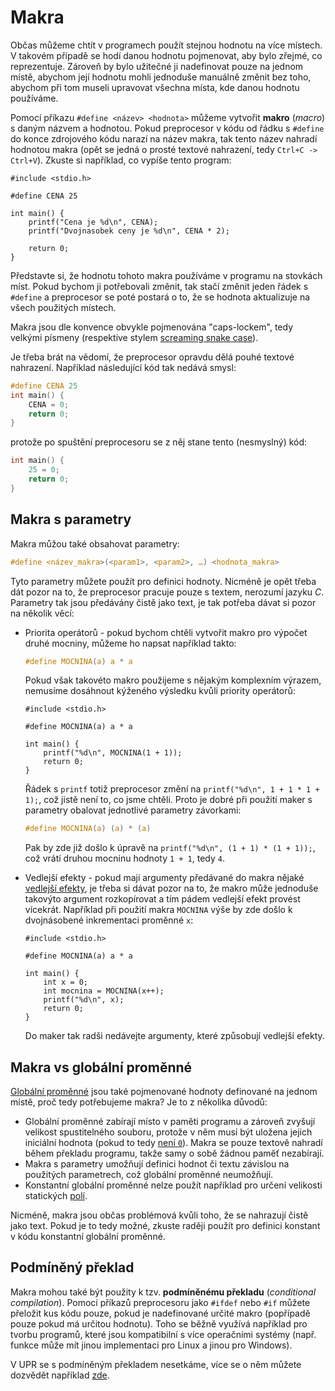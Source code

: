 # Makra
Občas můžeme chtít v programech použít stejnou hodnotu na více místech. V takovém případě se hodí
danou hodnotu pojmenovat, aby bylo zřejmé, co reprezentuje. Zároveň by bylo užitečné ji nadefinovat
pouze na jednom místě, abychom její hodnotu mohli jednoduše manuálně změnit bez toho, abychom při tom
museli upravovat všechna místa, kde danou hodnotu používáme.

Pomocí příkazu `#define <název> <hodnota>` můžeme vytvořit **makro** (*macro*) s daným názvem a
hodnotou. Pokud preprocesor v kódu od řádku s `#define` do konce zdrojového kódu narazí na název
makra, tak tento název nahradí hodnotou makra (opět se jedná o prosté textové nahrazení, tedy
`Ctrl+C -> Ctrl+V`). Zkuste si například, co vypíše tento program:
```c,editable
#include <stdio.h>

#define CENA 25

int main() {
    printf("Cena je %d\n", CENA);
    printf("Dvojnasobek ceny je %d\n", CENA * 2);

    return 0;
}
```
Představte si, že hodnotu tohoto makra používáme v programu na stovkách míst. Pokud bychom ji
potřebovali změnit, tak stačí změnit jeden řádek s `#define` a preprocesor se poté postará o to,
že se hodnota aktualizuje na všech použitých místech.

Makra jsou dle konvence obvykle pojmenována "caps-lockem", tedy velkými písmeny (respektive stylem
[screaming snake case](../promenne/pojmenovavani.md#víceslovné-názvy)).

Je třeba brát na vědomí, že preprocesor opravdu dělá pouhé textové nahrazení. Například následující
kód tak nedává smysl:
```c
#define CENA 25
int main() {
    CENA = 0;
    return 0;
}
```
protože po spuštění preprocesoru se z něj stane tento (nesmyslný) kód:
```c
int main() {
    25 = 0;
    return 0;
}
```

## Makra s parametry
Makra můžou také obsahovat parametry:
```c
#define <název_makra>(<param1>, <param2>, …) <hodnota_makra>
```
Tyto parametry můžete použít pro definici hodnoty. Nicméně je opět třeba dát pozor na to, že
preprocesor pracuje pouze s textem, nerozumí jazyku *C*. Parametry tak jsou předávány čistě jako
text, je tak potřeba dávat si pozor na několik věcí:
- Priorita operátorů - pokud bychom chtěli vytvořit makro pro výpočet druhé mocniny, můžeme
ho napsat například takto:
    ```c
    #define MOCNINA(a) a * a
    ```
    Pokud však takovéto makro použijeme s nějakým komplexním výrazem, nemusíme dosáhnout kýženého
    výsledku kvůli priority operátorů:
    ```c,editable,mainbody
    #include <stdio.h>

    #define MOCNINA(a) a * a

    int main() {
        printf("%d\n", MOCNINA(1 + 1));
        return 0;
    }
    ```
    Řádek s `printf` totiž preprocesor změní na `printf("%d\n", 1 + 1 * 1 + 1);`, což jistě není to,
    co jsme chtěli. Proto je dobré při použití maker s parametry obalovat jednotlivé parametry
    závorkami:
    ```c
    #define MOCNINA(a) (a) * (a)
    ```
    Pak by zde již došlo k úpravě na `printf("%d\n", (1 + 1) * (1 + 1));`, což vrátí druhou mocninu
    hodnoty `1 + 1`, tedy `4`.
- Vedlejší efekty - pokud mají argumenty předávané do makra nějaké
[vedlejší efekty](../prikazy_vyrazy.md#vedlejší-efekty), je třeba si dávat pozor na to, že makro může
jednoduše takovýto argument rozkopírovat a tím pádem vedlejší efekt provést vícekrát. Například při
použití makra `MOCNINA` výše by zde došlo k dvojnásobené inkrementaci proměnné `x`:

    ```c,editable,mainbody
    #include <stdio.h>

    #define MOCNINA(a) a * a

    int main() {
        int x = 0;
        int mocnina = MOCNINA(x++);
        printf("%d\n", x); 
        return 0;
    }
    ```

    Do maker tak radši nedávejte argumenty, které způsobují vedlejší efekty.

## Makra vs globální proměnné
[Globální proměnné](../promenne/globalni_promenne.md) jsou také pojmenované hodnoty definované na
jednom místě, proč tedy potřebujeme makra? Je to z několika důvodů:
- Globální proměnné zabírají místo v paměti programu a zároveň zvyšují velikost spustitelného
souboru, protože v něm musí být uložena jejich iniciální hodnota
(pokud to tedy [není `0`](../promenne/globalni_promenne.md#iniciální-hodnota)). Makra se pouze textově
nahradí během překladu programu, takže samy o sobě žádnou paměť nezabírají.
- Makra s parametry umožňují definici hodnot či textu závislou na použitých parametrech, což
globální proměnné neumožňují.
- Konstantní globální proměnné nelze použít například pro určení velikosti statických
[polí](../pole/pole.md).

Nicméně, makra jsou občas problémová kvůli toho, že se nahrazují čistě jako text. Pokud je to tedy
možné, zkuste raději použít pro definici konstant v kódu konstantní globální proměnné.

## Podmíněný překlad
Makra mohou také být použity k tzv. **podmíněnému překladu** (*conditional compilation*). Pomocí
příkazů preprocesoru jako `#ifdef` nebo `#if` můžete přeložit kus kódu pouze, pokud je nadefinované
určité makro (popřípadě pouze pokud má určitou hodnotu). Toho se běžně využívá například pro tvorbu
programů, které jsou kompatibilní s více operačními systémy (např. funkce může mít jinou implementaci
pro Linux a jinou pro Windows).

V UPR se s podmíněným překladem nesetkáme, více se o něm můžete dozvědět například
[zde](https://docs.microsoft.com/en-us/cpp/preprocessor/hash-if-hash-elif-hash-else-and-hash-endif-directives-c-cpp).
